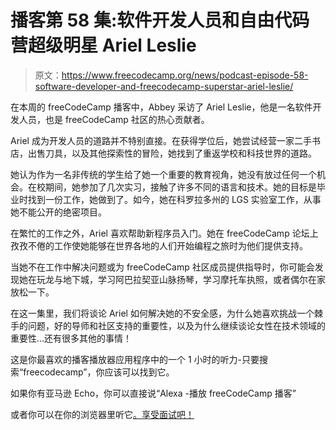 # 播客第 58 集:软件开发人员和自由代码营超级明星 Ariel Leslie

> 原文：<https://www.freecodecamp.org/news/podcast-episode-58-software-developer-and-freecodecamp-superstar-ariel-leslie/>

在本周的 freeCodeCamp 播客中，Abbey 采访了 Ariel Leslie，他是一名软件开发人员，也是 freeCodeCamp 社区的热心贡献者。

Ariel 成为开发人员的道路并不特别直接。在获得学位后，她尝试经营一家二手书店，出售刀具，以及其他探索性的冒险，她找到了重返学校和科技世界的道路。

她认为作为一名非传统的学生给了她一个重要的教育视角，她没有放过任何一个机会。在校期间，她参加了几次实习，接触了许多不同的语言和技术。她的目标是毕业时找到一份工作，她做到了。如今，她在科罗拉多州的 LGS 实验室工作，从事她不能公开的绝密项目。

在繁忙的工作之外，Ariel 喜欢帮助新程序员入门。她在 freeCodeCamp 论坛上孜孜不倦的工作使她能够在世界各地的人们开始编程之旅时为他们提供支持。

当她不在工作中解决问题或为 freeCodeCamp 社区成员提供指导时，你可能会发现她在玩龙与地下城，学习阿巴拉契亚山脉扬琴，学习摩托车执照，或者偶尔在家放松一下。

在这一集里，我们将谈论 Ariel 如何解决她的不安全感，为什么她喜欢挑战一个棘手的问题，好的导师和社区支持的重要性，以及为什么继续谈论女性在技术领域的重要性...还有很多其他的事情！

这是你最喜欢的播客播放器应用程序中的一个 1 小时的听力-只要搜索“freecodecamp”，你应该可以找到它。

如果你有亚马逊 Echo，你可以直接说“Alexa -播放 freeCodeCamp 播客”

或者你可以在你的浏览器里听它[。享受面试吧！](https://fcc.im/2WT3Exq)